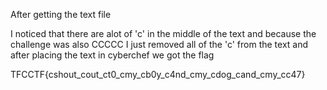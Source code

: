 After getting the text file 

I noticed that there are alot of 'c' in the middle of the text and because the challenge was also CCCCC I just removed all of the 'c' from the text and after placing the text in cyberchef we got the flag

TFCCTF{cshout_cout_ct0_cmy_cb0y_c4nd_cmy_cdog_cand_cmy_cc47}

